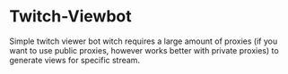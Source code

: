 # Twitch-Viewbot
Simple twitch viewer bot witch requires a large amount of proxies (if you want to use public proxies, however works better with private proxies) to generate views for specific stream.
